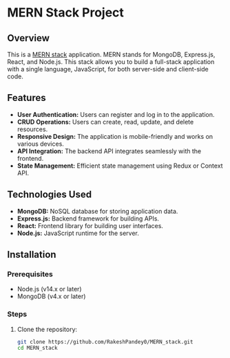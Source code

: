 # MERN Stack Project

## Overview

This is a [MERN stack](https://www.mongodb.com/mern-stack) application. MERN stands for MongoDB, Express.js, React, and Node.js. This stack allows you to build a full-stack application with a single language, JavaScript, for both server-side and client-side code.

## Features

- **User Authentication:** Users can register and log in to the application.
- **CRUD Operations:** Users can create, read, update, and delete resources.
- **Responsive Design:** The application is mobile-friendly and works on various devices.
- **API Integration:** The backend API integrates seamlessly with the frontend.
- **State Management:** Efficient state management using Redux or Context API.

## Technologies Used

- **MongoDB:** NoSQL database for storing application data.
- **Express.js:** Backend framework for building APIs.
- **React:** Frontend library for building user interfaces.
- **Node.js:** JavaScript runtime for the server.

## Installation

### Prerequisites

- Node.js (v14.x or later)
- MongoDB (v4.x or later)

### Steps

1. Clone the repository:

   ```bash
   git clone https://github.com/RakeshPandey0/MERN_stack.git
   cd MERN_stack
